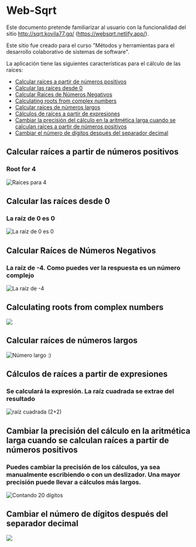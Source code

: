 # Web-Sqrt
Este documento pretende familiarizar al usuario con la funcionalidad del sitio http://sqrt.kovila77.gq/ (https://websqrt.netlify.app/).

Este sitio fue creado para el curso "Métodos y herramientas para el desarrollo colaborativo de sistemas de software".


La aplicación tiene las siguientes características para el cálculo de las raíces:

- [Calcular raíces a partir de números positivos](#Calcular-raíces-a-partir-de-números-positivos)
- [Calcular las raíces desde 0](#Calcular-las-raíces-desde-0)
- [Calcular Raíces de Números Negativos](#Calcular-Raíces-de-Números-Negativos)
- [Calculating roots from complex numbers](#Calculating-roots-from-complex-numbers)
- [Calcular raíces de números largos](#Calcular-raíces-de-números-largos)
- [Cálculos de raíces a partir de expresiones](#Cálculos-de-raíces-a-partir-de-expresiones)
- [Cambiar la precisión del cálculo en la aritmética larga cuando se calculan raíces a partir de números positivos](#ambiar-la-precisión-del-cálculo-en-la-aritmética-larga-cuando-se-calculan-raíces-a-partir-de-números-positivos)
- [Cambiar el número de dígitos después del separador decimal](#Cambiar-el-número-de-dígitos-después-del-separador-decimal)

## Calcular raíces a partir de números positivos
### Root for 4

![](https://imgur.com/elTcmfu.jpg "Raíces para 4")

## Calcular las raíces desde 0
### La raíz de 0 es 0

![](https://imgur.com/jyDP5zJ.jpg "La raíz de 0 es 0")

## Calcular Raíces de Números Negativos
### La raíz de -4. Como puedes ver la respuesta es un número complejo

![](https://imgur.com/406qKlf.jpg "La raíz de -4")

## Calculating roots from complex numbers

![](https://imgur.com/EmEDvtr.jpg)

## Calcular raíces de números largos

![](https://imgur.com/LwsIOUF.jpg "Número largo :)")

## Cálculos de raíces a partir de expresiones
### Se calculará la expresión. La raíz cuadrada se extrae del resultado

![](https://imgur.com/cv3hobd.jpg "raíz cuadrada (2+2)")

## Cambiar la precisión del cálculo en la aritmética larga cuando se calculan raíces a partir de números positivos
### Puedes cambiar la precisión de los cálculos, ya sea manualmente escribiendo o con un deslizador. Una mayor precisión puede llevar a cálculos más largos.

![](https://imgur.com/9ummSMw.jpg "Contando 20 dígitos")

## Cambiar el número de dígitos después del separador decimal

![](https://imgur.com/lWpQpsm.jpg)
